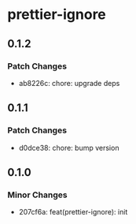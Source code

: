# prettier-ignore

## 0.1.2

### Patch Changes

- ab8226c: chore: upgrade deps

## 0.1.1

### Patch Changes

- d0dce38: chore: bump version

## 0.1.0

### Minor Changes

- 207cf6a: feat(prettier-ignore): init
